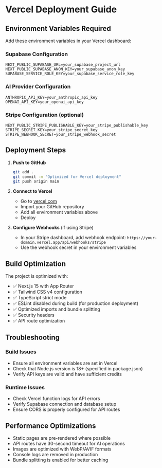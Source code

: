 # Vercel Deployment Guide

## Environment Variables Required

Add these environment variables in your Vercel dashboard:

### Supabase Configuration
```
NEXT_PUBLIC_SUPABASE_URL=your_supabase_project_url
NEXT_PUBLIC_SUPABASE_ANON_KEY=your_supabase_anon_key
SUPABASE_SERVICE_ROLE_KEY=your_supabase_service_role_key
```

### AI Provider Configuration
```
ANTHROPIC_API_KEY=your_anthropic_api_key
OPENAI_API_KEY=your_openai_api_key
```

### Stripe Configuration (optional)
```
NEXT_PUBLIC_STRIPE_PUBLISHABLE_KEY=your_stripe_publishable_key
STRIPE_SECRET_KEY=your_stripe_secret_key
STRIPE_WEBHOOK_SECRET=your_stripe_webhook_secret
```

## Deployment Steps

1. **Push to GitHub**
   ```bash
   git add .
   git commit -m "Optimized for Vercel deployment"
   git push origin main
   ```

2. **Connect to Vercel**
   - Go to [vercel.com](https://vercel.com)
   - Import your GitHub repository
   - Add all environment variables above
   - Deploy

3. **Configure Webhooks** (if using Stripe)
   - In your Stripe dashboard, add webhook endpoint: `https://your-domain.vercel.app/api/webhooks/stripe`
   - Use the webhook secret in your environment variables

## Build Optimization

The project is optimized with:
- ✅ Next.js 15 with App Router
- ✅ Tailwind CSS v4 configuration
- ✅ TypeScript strict mode
- ✅ ESLint disabled during build (for production deployment)
- ✅ Optimized imports and bundle splitting
- ✅ Security headers
- ✅ API route optimization

## Troubleshooting

### Build Issues
- Ensure all environment variables are set in Vercel
- Check that Node.js version is 18+ (specified in package.json)
- Verify API keys are valid and have sufficient credits

### Runtime Issues
- Check Vercel function logs for API errors
- Verify Supabase connection and database setup
- Ensure CORS is properly configured for API routes

## Performance Optimizations

- Static pages are pre-rendered where possible
- API routes have 30-second timeout for AI operations
- Images are optimized with WebP/AVIF formats
- Console logs are removed in production
- Bundle splitting is enabled for better caching 